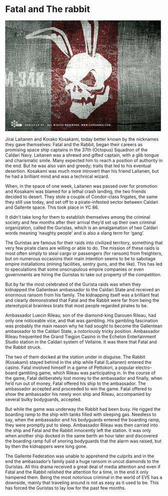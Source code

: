 # Fatal and The rabbit

![Fatal and The rabbit](../images/fandrabbit.jpg)

Jirai Laitanen and Korako Kosakami, today better known by the nicknames they
gave themselves: Fatal and the Rabbit, began their careers as promising space
ship captains in the 37th (Octopus) Squadron of the Caldari Navy. Laitanen was a
shrewd and gifted captain, with a glib tongue and charismatic smile. Many
expected him to reach a position of authority in the end. But he was also vain
and greedy; traits that led to his eventual desertion. Kosakami was much more
introvert than his friend Laitanen, but he had a brilliant mind and was a
technical wizard.

When, in the space of one week, Laitanen was passed over for promotion and
Kosakami was blamed for a lethal crash landing, the two friends decided to
desert. They stole a couple of Condor-class frigates, the same they still use
today, and set off to a pirate-infested sector between Caldari and Gallente
space. This took place in YC 86.

It didn't take long for them to establish themselves among the criminal society
and few months after their arrival they’d set up their own criminal
organization, called the Guristas, which is an amalgamation of two Caldari words
meaning ‘naughty people’ and is also a slang term for ‘gang’.

The Guristas are famous for their raids into civilized territory, something that
very few pirate clans are willing or able to do. The mission of these raids is
most often simply to steal cargo or passengers (for ransom) from freighters, but
on numerous occasions their main intention seems to be to sabotage empire
installations (mining facilities, sentry guns, and the like). This has led to
speculations that some unscrupulous empire companies or even governments are
hiring the Guristas to take out property of the competition.

But by far the most celebrated of the Gurista raids was when they kidnapped the
Gallentean ambassador to the Caldari State and received an enormous ransom from
his family. The kidnapping itself was a brilliant feat and clearly demonstrated
that Fatal and the Rabbit were far from being the stereotypical brainless brats
that most people regarded pirates to be.

Ambassador Luecin Rileau, son of the diamond-king Darouen Rileau, had only one
noticeable vice, and that was gambling. His gambling fascination was probably
the main reason why he had sought to become the Gallentean ambassador to the
Caldari State, a notoriously tricky position. Ambassador Rileau frequented the
Grand Tiegjon Casino in the Echelon Entertainment Studio station in the Caldari
system of Vellaine. It was there that Fatal and the Rabbit struck.

The two of them docked at the station under in disguise. The Rabbit (Kosakami)
stayed behind in the ship while Fatal (Laitanen) entered the casino. Fatal
involved himself in a game of Pettokori, a popular electro-board gambling game,
which Rileau was participating in. In the course of the game, Fatal deliberately
lost money to the ambassador and finally, when he’d run out of money, Fatal
offered his ship to the ambassador. The ambassador accepted and proceeded to win
the game. Fatal offered to show the ambassador his newly won ship and Rileau,
accompanied by several bulky bodyguards, accepted.

But while the game was underway the Rabbit had been busy. He rigged the boarding
ramp to the ship with tanks filled with sleeping gas. Needless to say, when the
ambassador and his bodyguards entered the boarding ramp, they were promptly put
to sleep. Ambassador Rileau was then carried into the ship and Fatal and the
Rabbit innocently left the station. It was only when another ship docked in the
same berth an hour later and discovered the boarding ramp full of snoring
bodyguards that the alarm was raised, but by then the kidnappers were long gone.

The Gallente Federation was unable to apprehend the culprits and in the end the
ambassador’s family paid a huge ransom in uncut diamonds to the Guristas. All
this drama received a great deal of media attention and even if Fatal and the
Rabbit relished the attention for a time, in the end it only hampered them.
Being the most notorious criminal in the world of EVE has a downside, mainly
that traveling around is not as easy as it used to be. This has forced the
Guristas to lay low for the past few months.
